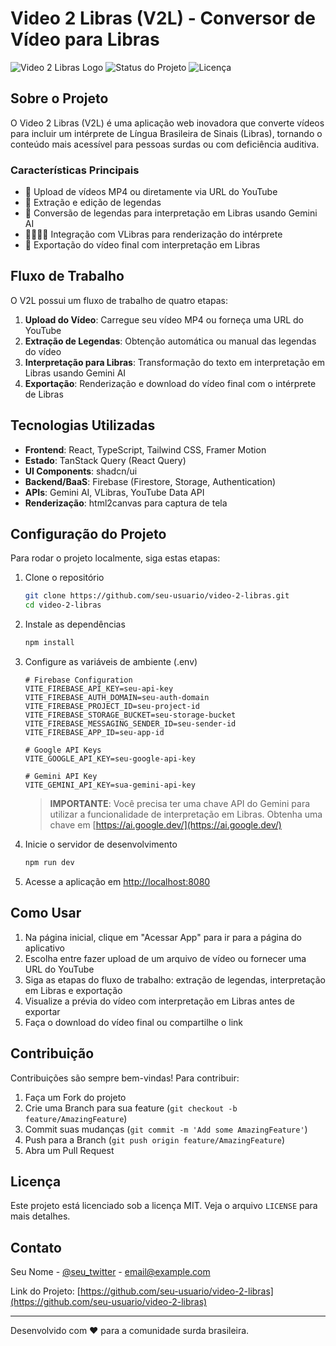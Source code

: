 
# Video 2 Libras (V2L) - Conversor de Vídeo para Libras

![Video 2 Libras Logo](https://img.shields.io/badge/V2L-Video%202%20Libras-blue)
![Status do Projeto](https://img.shields.io/badge/status-em%20desenvolvimento-yellow)
![Licença](https://img.shields.io/badge/licença-MIT-green)

## Sobre o Projeto

O Video 2 Libras (V2L) é uma aplicação web inovadora que converte vídeos para incluir um intérprete de Língua Brasileira de Sinais (Libras), tornando o conteúdo mais acessível para pessoas surdas ou com deficiência auditiva.

### Características Principais

- 🎥 Upload de vídeos MP4 ou diretamente via URL do YouTube
- 📝 Extração e edição de legendas
- 🔄 Conversão de legendas para interpretação em Libras usando Gemini AI
- 👨‍👩‍👧‍👦 Integração com VLibras para renderização do intérprete
- 💾 Exportação do vídeo final com interpretação em Libras

## Fluxo de Trabalho

O V2L possui um fluxo de trabalho de quatro etapas:

1. **Upload do Vídeo**: Carregue seu vídeo MP4 ou forneça uma URL do YouTube
2. **Extração de Legendas**: Obtenção automática ou manual das legendas do vídeo
3. **Interpretação para Libras**: Transformação do texto em interpretação em Libras usando Gemini AI
4. **Exportação**: Renderização e download do vídeo final com o intérprete de Libras

## Tecnologias Utilizadas

- **Frontend**: React, TypeScript, Tailwind CSS, Framer Motion
- **Estado**: TanStack Query (React Query)
- **UI Components**: shadcn/ui
- **Backend/BaaS**: Firebase (Firestore, Storage, Authentication)
- **APIs**: Gemini AI, VLibras, YouTube Data API
- **Renderização**: html2canvas para captura de tela

## Configuração do Projeto

Para rodar o projeto localmente, siga estas etapas:

1. Clone o repositório
   ```bash
   git clone https://github.com/seu-usuario/video-2-libras.git
   cd video-2-libras
   ```

2. Instale as dependências
   ```bash
   npm install
   ```

3. Configure as variáveis de ambiente (.env)
   ```
   # Firebase Configuration
   VITE_FIREBASE_API_KEY=seu-api-key
   VITE_FIREBASE_AUTH_DOMAIN=seu-auth-domain
   VITE_FIREBASE_PROJECT_ID=seu-project-id
   VITE_FIREBASE_STORAGE_BUCKET=seu-storage-bucket
   VITE_FIREBASE_MESSAGING_SENDER_ID=seu-sender-id
   VITE_FIREBASE_APP_ID=seu-app-id

   # Google API Keys
   VITE_GOOGLE_API_KEY=seu-google-api-key

   # Gemini API Key
   VITE_GEMINI_API_KEY=sua-gemini-api-key
   ```

   > **IMPORTANTE**: Você precisa ter uma chave API do Gemini para utilizar a funcionalidade de interpretação em Libras. Obtenha uma chave em [https://ai.google.dev/](https://ai.google.dev/)

4. Inicie o servidor de desenvolvimento
   ```bash
   npm run dev
   ```

5. Acesse a aplicação em [http://localhost:8080](http://localhost:8080)

## Como Usar

1. Na página inicial, clique em "Acessar App" para ir para a página do aplicativo
2. Escolha entre fazer upload de um arquivo de vídeo ou fornecer uma URL do YouTube
3. Siga as etapas do fluxo de trabalho: extração de legendas, interpretação em Libras e exportação
4. Visualize a prévia do vídeo com interpretação em Libras antes de exportar
5. Faça o download do vídeo final ou compartilhe o link

## Contribuição

Contribuições são sempre bem-vindas! Para contribuir:

1. Faça um Fork do projeto
2. Crie uma Branch para sua feature (`git checkout -b feature/AmazingFeature`)
3. Commit suas mudanças (`git commit -m 'Add some AmazingFeature'`)
4. Push para a Branch (`git push origin feature/AmazingFeature`)
5. Abra um Pull Request

## Licença

Este projeto está licenciado sob a licença MIT. Veja o arquivo `LICENSE` para mais detalhes.

## Contato

Seu Nome - [@seu_twitter](https://twitter.com/seu_twitter) - email@example.com

Link do Projeto: [https://github.com/seu-usuario/video-2-libras](https://github.com/seu-usuario/video-2-libras)

---

Desenvolvido com ❤️ para a comunidade surda brasileira.

